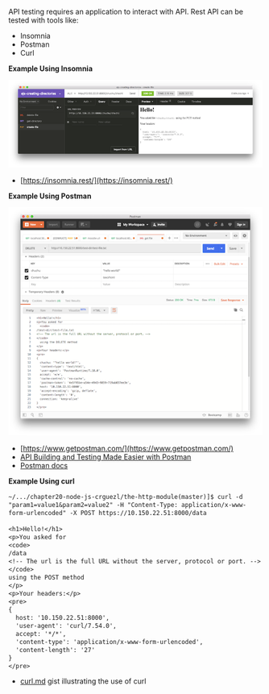 API testing requires an application to interact with API. 
Rest API can be tested with tools like:

* Insomnia
* Postman
* Curl

**Example Using Insomnia**

![request with inmsomnia](/assets/images/insomnia.png)

* [https://insomnia.rest/](https://insomnia.rest/)

**Example Using Postman**

![request with Postman](/assets/images/postman.png)

* [https://www.getpostman.com/](https://www.getpostman.com/)
* [API Building and Testing Made Easier with Postman](https://www.sitepoint.com/api-building-and-testing-made-easier-with-postman/)
* [Postman docs](https://learning.getpostman.com/docs/postman/launching_postman/installation_and_updates/)

**Example Using curl**

```
~/.../chapter20-node-js-crguezl/the-http-module(master)]$ curl -d "param1=value1&param2=value2" -H "Content-Type: application/x-www-form-urlencoded" -X POST https://10.150.22.51:8000/data

<h1>Hello!</h1>
<p>You asked for 
<code>
/data 
<!-- The url is the full URL without the server, protocol or port. -->
</code>
using the POST method
</p>
<p>Your headers:</p> 
<pre>
{
  host: '10.150.22.51:8000',
  'user-agent': 'curl/7.54.0',
  accept: '*/*',
  'content-type': 'application/x-www-form-urlencoded',
  'content-length': '27'
}
</pre>
```

* [curl.md](https://gist.github.com/subfuzion/08c5d85437d5d4f00e58) gist illustrating the use of curl